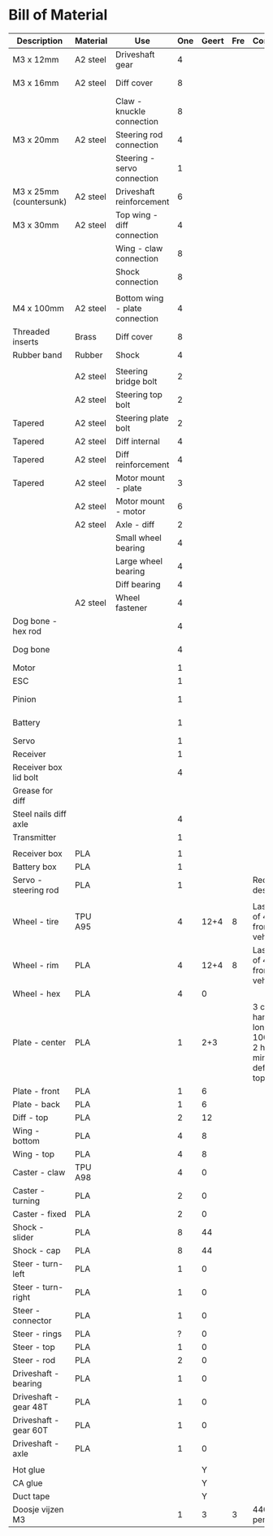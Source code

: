 # Bill of Material

| Description             | Material | Use                            | One | Geert | Fre | Comment                                                       | Link                                                                                                                                    |
| -----------             | -------- | ---                            | --- | ----- | --- | -------                                                       | ----                                                                                                                                    |
| M3 x 12mm               | A2 steel | Driveshaft gear                | 4   |       |     |                                                               | https://www.rvspaleis.nl/bouten/binnenzeskant/din-7984/din-7984-[-]-a2-[-]-m3/7984-2-3x12_1                                             |
| M3 x 16mm               | A2 steel | Diff cover                     | 8   |       |     |                                                               | https://www.rvspaleis.nl/bouten/binnenzeskant/din-912/din-912-[-]-a2/din-912-[-]-a2-[-]-m3/912-2-3x16_100                               |
|                         |          | Claw - knuckle connection      | 8   |       |     |                                                               |                                                                                                                                         |
| M3 x 20mm               | A2 steel | Steering rod connection        | 4   |       |     |                                                               | https://www.rvspaleis.nl/bouten/binnenzeskant/din-912/din-912-[-]-a2/din-912-[-]-a2-[-]-m3/912-2-3x20_100                               |
|                         |          | Steering - servo connection    | 1   |       |     |                                                               |                                                                                                                                         |
| M3 x 25mm (countersunk) | A2 steel | Driveshaft reinforcement       | 6   |       |     |                                                               | https://www.rvspaleis.nl/bouten/binnenzeskant/din-7991/din-7991-[-]-a2/din-7991-[-]-a2-[-]-m3/7991vo-2-3x25_1                           |
| M3 x 30mm               | A2 steel | Top wing - diff connection     | 4   |       |     |                                                               | https://www.rvspaleis.nl/bouten/binnenzeskant/din-912/din-912-[-]-a2/din-912-[-]-a2-[-]-m3/912-2-3x30_100                               |
|                         |          | Wing - claw connection         | 8   |       |     |                                                               |                                                                                                                                         |
|                         |          | Shock connection               | 8   |       |     |                                                               |                                                                                                                                         |
|                         |          |                                |     |       |     |                                                               |                                                                                                                                         |
| M4 x 100mm              | A2 steel | Bottom wing - plate connection | 4   |       |     |                                                               |                                                                                                                                         |
| Threaded inserts        | Brass    | Diff cover                     | 8   |       |     |                                                               | https://www.ruthex.de/en/collections/gewindeeinsatze/m3                                                                                 |
| Rubber band             | Rubber   | Shock                          | 4   |       |     |                                                               |                                                                                                                                         |
|                         |          |                                |     |       |     |                                                               |                                                                                                                                         |
|                         | A2 steel | Steering bridge bolt           | 2   |       |     |                                                               |                                                                                                                                         |
|                         | A2 steel | Steering top bolt              | 2   |       |     |                                                               |                                                                                                                                         |
| Tapered                 | A2 steel | Steering plate bolt            | 2   |       |     |                                                               |                                                                                                                                         |
| Tapered                 | A2 steel | Diff internal                  | 4   |       |     |                                                               |                                                                                                                                         |
| Tapered                 | A2 steel | Diff reinforcement             | 4   |       |     |                                                               |                                                                                                                                         |
| Tapered                 | A2 steel | Motor mount - plate            | 3   |       |     |                                                               |                                                                                                                                         |
|                         | A2 steel | Motor mount - motor            | 6   |       |     |                                                               |                                                                                                                                         |
|                         | A2 steel | Axle - diff                    | 2   |       |     |                                                               |                                                                                                                                         |
|                         |          | Small wheel bearing            | 4   |       |     |                                                               |                                                                                                                                         |
|                         |          | Large wheel bearing            | 4   |       |     |                                                               |                                                                                                                                         |
|                         |          | Diff bearing                   | 4   |       |     |                                                               |                                                                                                                                         |
|                         | A2 steel | Wheel fastener                 | 4   |       |     |                                                               | https://www.rvspaleis.nl/moeren/borgmoeren/din-6926/din-6926-[-]-a2/din-6926-[-]-a2-[-]-m4/6926-2-4_1                                   |
| Dog bone - hex rod      |          |                                | 4   |       |     |                                                               |                                                                                                                                         |
| Dog bone                |          |                                | 4   |       |     |                                                               | https://www.amazon.de/-/en/dp/B08FMJXFCH?psc=1&ref=ppx_yo2ov_dt_b_product_details                                                       |
| Motor                   |          |                                | 1   |       |     |                                                               |                                                                                                                                         |
| ESC                     |          |                                | 1   |       |     |                                                               |                                                                                                                                         |
| Pinion                  |          |                                | 1   |       |     |                                                               | https://www.absima.shop/pp/alu-pinion-32dp/module0-8-20T.htm?shop=absima_en&SessionId=&a=article&ProdNr=2310348&t=19114&c=19132&p=19132 |
| Battery                 |          |                                | 1   |       |     |                                                               | https://www.amazon.de/-/en/dp/B08X4GF9DK?psc=1&ref=ppx_yo2ov_dt_b_product_details                                                       |
| Servo                   |          |                                | 1   |       |     |                                                               |                                                                                                                                         |
| Receiver                |          |                                | 1   |       |     |                                                               |                                                                                                                                         |
| Receiver box lid bolt   |          |                                | 4   |       |     |                                                               |                                                                                                                                         |
| Grease for diff         |          |                                |     |       |     |                                                               |                                                                                                                                         |
| Steel nails diff axle   |          |                                | 4   |       |     |                                                               |                                                                                                                                         |
| Transmitter             |          |                                | 1   |       |     |                                                               |                                                                                                                                         |
|                         |          |                                |     |       |     |                                                               |                                                                                                                                         |
| Receiver box            | PLA      |                                | 1   |       |     |                                                               |                                                                                                                                         |
| Battery box             | PLA      |                                | 1   |       |     |                                                               |                                                                                                                                         |
| Servo - steering rod    | PLA      |                                | 1   |       |     | Requires design                                               |                                                                                                                                         |
|                         |          |                                |     |       |     |                                                               |                                                                                                                                         |
| Wheel - tire            | TPU A95  |                                | 4   | 12+4  | 8   | Last set of 4 are from test vehicle                           | https://github.com/frederikanrys/rc-auto/blob/main/stl/wheel-tire.stl                                                                   |
| Wheel - rim             | PLA      |                                | 4   | 12+4  | 8   | Last set of 4 are from test vehicle                           | https://github.com/frederikanrys/rc-auto/blob/main/stl/wheel-rim.stl                                                                    |
| Wheel - hex             | PLA      |                                | 4   | 0     |     |                                                               | https://github.com/frederikanrys/rc-auto/blob/main/stl/wheel-hex.stl                                                                    |
| Plate - center          | PLA      |                                | 1   | 2+3   |     | 3 cannot handle long M4 x 100mm, 2 have a minor defect on top | https://github.com/frederikanrys/rc-auto/blob/main/stl/plate-center.stl                                                                 |
| Plate - front           | PLA      |                                | 1   | 6     |     |                                                               | https://github.com/frederikanrys/rc-auto/blob/main/stl/plate-bottom-front.stl                                                           |
| Plate - back            | PLA      |                                | 1   | 6     |     |                                                               | https://github.com/frederikanrys/rc-auto/blob/main/stl/plate-bottom-rear.stl                                                            |
| Diff - top              | PLA      |                                | 2   | 12    |     |                                                               | https://github.com/frederikanrys/rc-auto/blob/main/stl/plate-diff-top.stl                                                               |
| Wing - bottom           | PLA      |                                | 4   | 8     |     |                                                               | https://github.com/frederikanrys/rc-auto/blob/main/stl/wing-bottom.stl                                                                  |
| Wing - top              | PLA      |                                | 4   | 8     |     |                                                               | https://github.com/frederikanrys/rc-auto/blob/main/stl/wing-top.stl                                                                     |
| Caster - claw           | TPU A98  |                                | 4   | 0     |     |                                                               | https://github.com/frederikanrys/rc-auto/blob/main/stl/turn-caster.stl                                                                  |
| Caster - turning        | PLA      |                                | 2   | 0     |     |                                                               | https://github.com/frederikanrys/rc-auto/blob/main/stl/turn-front.stl                                                                   |
| Caster - fixed          | PLA      |                                | 2   | 0     |     |                                                               | https://github.com/frederikanrys/rc-auto/blob/main/stl/turn-rear.stl                                                                    |
| Shock - slider          | PLA      |                                | 8   | 44    |     |                                                               | https://github.com/frederikanrys/rc-auto/blob/main/stl/Shock.stl                                                                        |
| Shock - cap             | PLA      |                                | 8   | 44    |     |                                                               | https://github.com/frederikanrys/rc-auto/blob/main/stl/Shock.stl                                                                        |
| Steer - turn-left       | PLA      |                                | 1   | 0     |     |                                                               | https://github.com/frederikanrys/rc-auto/blob/main/stl/steering-left.stl                                                                |
| Steer - turn-right      | PLA      |                                | 1   | 0     |     |                                                               | https://github.com/frederikanrys/rc-auto/blob/main/stl/steering-right.stl                                                               |
| Steer - connector       | PLA      |                                | 1   | 0     |     |                                                               | https://github.com/frederikanrys/rc-auto/blob/main/stl/steering-connect.stl                                                             |
| Steer - rings           | PLA      |                                | ?   | 0     |     |                                                               | https://github.com/frederikanrys/rc-auto/blob/main/stl/steering-rings.stl                                                               |
| Steer - top             | PLA      |                                | 1   | 0     |     |                                                               | https://github.com/frederikanrys/rc-auto/blob/main/stl/steering-top.stl                                                                 |
| Steer - rod             | PLA      |                                | 2   | 0     |     |                                                               | https://github.com/frederikanrys/rc-auto/blob/main/stl/steering-arm-67mm.stl                                                            |
| Driveshaft - bearing    | PLA      |                                | 1   | 0     |     |                                                               | https://github.com/frederikanrys/rc-auto/blob/main/stl/Bearing-28x12.5x8.stl                                                            |
| Driveshaft - gear 48T   | PLA      |                                | 1   | 0     |     |                                                               | https://github.com/frederikanrys/rc-auto/blob/main/stl/driveshaft-gear-48T.stl                                                          |
| Driveshaft - gear 60T   | PLA      |                                | 1   | 0     |     |                                                               | https://github.com/frederikanrys/rc-auto/blob/main/stl/driveshaft-gear-60T.stl                                                          |
| Driveshaft - axle       | PLA      |                                | 1   | 0     |     |                                                               | https://github.com/frederikanrys/rc-auto/blob/main/stl/driveshaft.stl                                                                   |
|                         |          |                                |     |       |     |                                                               |                                                                                                                                         |
| Hot glue                |          |                                |     | Y     |     |                                                               |                                                                                                                                         |
| CA glue                 |          |                                |     | Y     |     |                                                               |                                                                                                                                         |
| Duct tape               |          |                                |     | Y     |     |                                                               |                                                                                                                                         |
| Doosje vijzen M3        |          |                                | 1   | 3     | 3   | 440 stuks per doos                                            |                                                                                                                                         |
